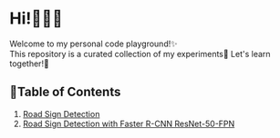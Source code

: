 # Hi!🙋🏻‍♀️
Welcome to my personal code playground!✨\
This repository is a curated collection of my experiments🥂 Let's learn together!🚀

## 📔Table of Contents
1. [Road Sign Detection](https://github.com/zeasch/playgrounds/blob/main/notebooks/object%20detection%20with%20azure%20automl.ipynb)
2. [Road Sign Detection with Faster R-CNN ResNet-50-FPN](https://github.com/zeasch/playgrounds/blob/main/notebooks/object%20detection%20with%20faster%20r-cnn.ipynb)
